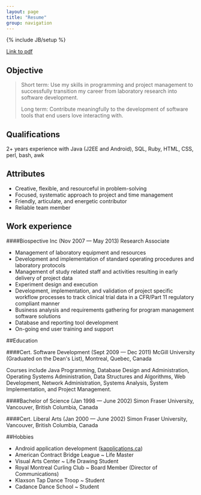```yaml
---
layout: page
title: "Resume"
group: navigation
---
```

{% include JB/setup %}

[Link to pdf](https://dl.dropboxusercontent.com/u/62287598/KL-Resume.pdf)

## Objective

>Short term: Use my skills in programming and project management to successfully transition my career from laboratory research into software development.
>
>Long term: Contribute meaningfully to the development of software tools that end users love interacting with.


## Qualifications

2+ years experience with Java (J2EE and Android), SQL, Ruby, HTML, CSS, perl, bash, awk

## Attributes
* Creative, flexible, and resourceful in problem-solving
* Focused, systematic approach to project and time management
* Friendly, articulate, and energetic contributor
* Reliable team member

## Work experience

####Biospective Inc (Nov 2007 — May 2013)
Research Associate

* Management of laboratory equipment and resources
* Development and implementation of standard operating procedures and laboratory protocols
* Management of study related staff and activities resulting in early delivery of project data
* Experiment design and execution
* Development, implementation, and validation of project specific workflow processes to track clinical trial data in a CFR/Part 11 regulatory compliant manner
* Business analysis and requirements gathering for program management software solutions
* Database and reporting tool development
* On-going end user training and support

##Education

####Cert. Software Development (Sept 2009 — Dec 2011)
McGill University (Graduated on the Dean's List), Montreal, Quebec, Canada

Courses include Java Programming, Database Design and Administration, Operating Systems Administration, Data Structures and Algorithms, Web Development, Network Administration, Systems Analysis, System Implementation, and Project Management.

####Bachelor of Science (Jan 1998 — June 2002)
Simon Fraser University, Vancouver, British Columbia, Canada

####Cert. Liberal Arts (Jan 2000 — June 2002)
Simon Fraser University, Vancouver, British Columbia, Canada

##Hobbies
* Android application development ([kapplications.ca](http://www.kapplications.ca/))
* American Contract Bridge League ~ Life Master
* Visual Arts Center ~ Life Drawing Student
* Royal Montreal Curling Club ~ Board Member (Director of Communications)
* Klaxson Tap Dance Troop ~ Student
* Cadance Dance School ~ Student

